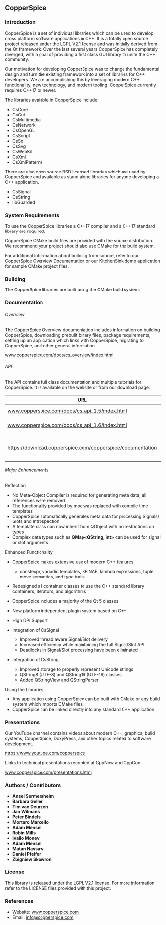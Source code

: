## CopperSpice

### Introduction

CopperSpice is a set of individual libraries which can be used to develop cross platform software applications in C++.
It is a totally open source project released under the LGPL V2.1 license and was initially derived from the Qt
framework. Over the last several years CopperSpice has completely diverged, with a goal of providing a first class GUI
library to unite the C++ community.

Our motivation for developing CopperSpice was to change the fundamental design and turn the existing framework into a
set of libraries for C++ developers. We are accomplishing this by leveraging modern C++ functionality, new technology,
and modern tooling. CopperSpice currently requires C++17 or newer.

The libraries avaiable in CopperSpice include:

 * CsCore
 * CsGui
 * CsMultimedia
 * CsNetwork
 * CsOpenGL
 * CsScript
 * CsSql
 * CsSvg
 * CsWebKit
 * CsXml
 * CsXmlPatterns

There are also open source BSD licensed libraries which are used by CopperSpice and available as stand alone libraries
for anyone developing a C++ application.

 * CsSignal
 * CsString
 * libGuarded


### System Requirements

To use the CopperSpice libraries a C++17 compiler and a C++17 standard library are required.

CopperSpice CMake build files are provided with the source distribution. We recommend your project should also use
CMake for the build system.

For additional information about building from source, refer to our CopperSpice Overview Documentation or our
KitchenSink demo application for sample CMake project files.


### Building

The CopperSpice libraries are built using the CMake build system.


### Documentation

###### Overview

The CopperSpice Overview documentation includes information on building CopperSpice, downloading prebuilt binary
files, package requirements, setting up an application which links with CopperSpice, migrating to CopperSpice, and
other general information.

www.copperspice.com/docs/cs_overview/index.html


###### API

The API contains full class documentation and multiple tutorials for CopperSpice. It is available on the website or
from our download page.


|URL      |Description|
|---------|-----------|
|www.copperspice.com/docs/cs_api_1.5/index.html|CopperSpice 1.5  (stable)|
|www.copperspice.com/docs/cs_api_1.6/index.html|CopperSpice 1.6|
|         |           |
|https://download.copperspice.com/copperspice/documentation|Overview and API (tar and zip formats)|


###### Major Enhancements

Reflection
 * No Meta-Object Compiler is required for generating meta data, all references were removed
 * The functionality provided by moc was replaced with compile time templates
 * CopperSpice automatically generates meta data for processing Signals/ Slots and Introspection
 * A template class can now inherit from QObject with no restrictions on types
 * Complex data types such as **QMap&lt;QString, int&gt;** can be used for signal or slot arguments

Enhanced Functionality
 * CopperSpice makes extensive use of modern C++ features
   * constexpr, variadic templates, SFINAE, lambda expressions, tuple, move semantics, and type traits
 * Redesigned all container classes to use the C++ standard library containers, iterators, and algorithms
 * CopperSpice includes a majority of the Qt 5 classes
 * New platform independent plugin system based on C++
 * High DPI Support

 * Integration of CsSignal
   * Improved thread aware Signal/Slot delivery
   * Increased efficiency while maintaining the full Signal/Slot API
   * Deadlocks in Signal/Slot processing have been eliminated
 * Integration of CsString
   * Improved storage to properly represent Unicode strings
   * QString8 (UTF-8) and QString16 (UTF-16) classes
   * Added QStringView and QStringParser

Using the Libraries
 * Any application using CopperSpice can be built with CMake or any build system which imports CMake files
 * CopperSpice can be linked directly into any standard C++ application


### Presentations

Our YouTube channel contains videos about modern C++, graphics, build systems, CopperSpice, DoxyPress, and other
topics related to software development.

https://www.youtube.com/copperspice


Links to technical presentations recorded at CppNow and CppCon:

www.copperspice.com/presentations.html


### Authors / Contributors

* **Ansel Sermersheim**
* **Barbara Geller**
* **Tim van Deurzen**
* **Jan Wilmans**
* **Peter Bindels**
* **Mortaro Marcello**
* **Adam Mensel**
* **Robin Mills**
* **Ivailo Monev**
* **Adam Mensel**
* **Matan Nassaw**
* **Daniel Pfeifer**
* **Zbigniew Skowron**



### License

This library is released under the LGPL V2.1 license. For more information refer to the LICENSE files provided with
this project.


### References

* Website: www.copperspice.com
* Email:   info@copperspice.com
